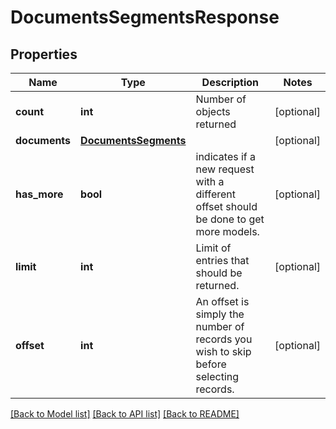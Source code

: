 # DocumentsSegmentsResponse

## Properties
Name | Type | Description | Notes
------------ | ------------- | ------------- | -------------
**count** | **int** | Number of objects returned | [optional] 
**documents** | [**DocumentsSegments**](DocumentsSegments.md) |  | [optional] 
**has_more** | **bool** | indicates if a new request with a different offset should be done to get more models. | [optional] 
**limit** | **int** | Limit of entries that should be returned. | [optional] 
**offset** | **int** | An offset is simply the number of records you wish to skip before selecting records. | [optional] 

[[Back to Model list]](../README.md#documentation-for-models) [[Back to API list]](../README.md#documentation-for-api-endpoints) [[Back to README]](../README.md)


